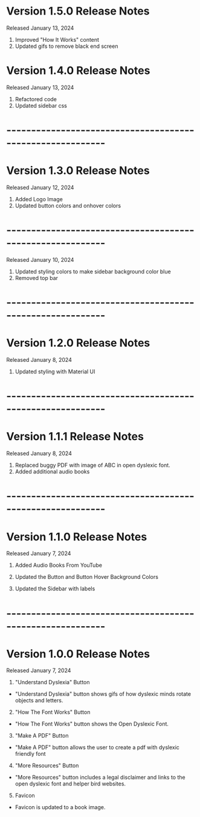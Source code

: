 # Version 1.5.0 Release Notes

Released January 13, 2024

1. Improved "How It Works" content
2. Updated gifs to remove black end screen

# Version 1.4.0 Release Notes

Released January 13, 2024

1. Refactored code
2. Updated sidebar css

# ----------------------------------------------------------

# Version 1.3.0 Release Notes

Released January 12, 2024

1. Added Logo Image
2. Updated button colors and onhover colors

# ----------------------------------------------------------

Released January 10, 2024

1. Updated styling colors to make sidebar background color blue
2. Removed top bar

# ----------------------------------------------------------

# Version 1.2.0 Release Notes

Released January 8, 2024

1. Updated styling with Material UI

# ----------------------------------------------------------

# Version 1.1.1 Release Notes

Released January 8, 2024

1. Replaced buggy PDF with image of ABC in open dyslexic font.
2. Added additional audio books

# ----------------------------------------------------------

# Version 1.1.0 Release Notes

Released January 7, 2024

1.  Added Audio Books From YouTube

2.  Updated the Button and Button Hover Background Colors

3.  Updated the Sidebar with labels

# ----------------------------------------------------------

# Version 1.0.0 Release Notes

Released January 7, 2024

1.  "Understand Dyslexia" Button

- "Understand Dyslexia" button shows gifs of how dyslexic minds rotate objects and letters.

2.  "How The Font Works" Button

- "How The Font Works" button shows the Open Dyslexic Font.

3.  "Make A PDF" Button

- "Make A PDF" button allows the user to create a pdf with dyslexic friendly font

4.  "More Resources" Button

- "More Resources" button includes a legal disclaimer and links to the open dyslexic font and helper bird websites.

5.  Favicon

- Favicon is updated to a book image.
